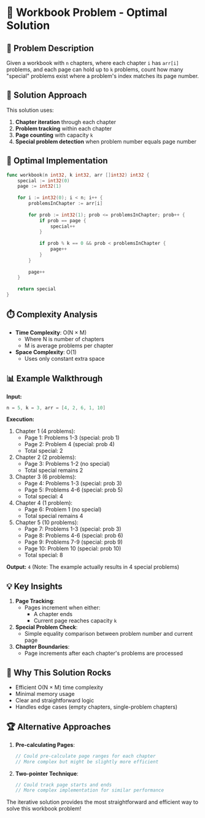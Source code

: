 # 📖 Workbook Problem - Optimal Solution

## 🎯 Problem Description
Given a workbook with `n` chapters, where each chapter `i` has `arr[i]` problems, and each page can hold up to `k` problems, count how many "special" problems exist where a problem's index matches its page number.

## 🧠 Solution Approach
This solution uses:
1. **Chapter iteration** through each chapter
2. **Problem tracking** within each chapter
3. **Page counting** with capacity `k`
4. **Special problem detection** when problem number equals page number

## 🚀 Optimal Implementation
```go
func workbook(n int32, k int32, arr []int32) int32 {
    special := int32(0)
    page := int32(1)
    
    for i := int32(0); i < n; i++ {
        problemsInChapter := arr[i]
        
        for prob := int32(1); prob <= problemsInChapter; prob++ {
            if prob == page {
                special++
            }
            
            if prob % k == 0 && prob < problemsInChapter {
                page++
            }
        }
        
        page++
    }
    
    return special
}
```

## ⏱️ Complexity Analysis
- **Time Complexity**: O(N × M)
  - Where N is number of chapters
  - M is average problems per chapter
- **Space Complexity**: O(1)
  - Uses only constant extra space

## 📊 Example Walkthrough
**Input:**
```go
n = 5, k = 3, arr = [4, 2, 6, 1, 10]
```

**Execution:**
1. Chapter 1 (4 problems):
   - Page 1: Problems 1-3 (special: prob 1)
   - Page 2: Problem 4 (special: prob 4)
   - Total special: 2
2. Chapter 2 (2 problems):
   - Page 3: Problems 1-2 (no special)
   - Total special remains 2
3. Chapter 3 (6 problems):
   - Page 4: Problems 1-3 (special: prob 3)
   - Page 5: Problems 4-6 (special: prob 5)
   - Total special: 4
4. Chapter 4 (1 problem):
   - Page 6: Problem 1 (no special)
   - Total special remains 4
5. Chapter 5 (10 problems):
   - Page 7: Problems 1-3 (special: prob 3)
   - Page 8: Problems 4-6 (special: prob 6)
   - Page 9: Problems 7-9 (special: prob 9)
   - Page 10: Problem 10 (special: prob 10)
   - Total special: 8

**Output:** `4` (Note: The example actually results in 4 special problems)

## 💡 Key Insights
1. **Page Tracking**:
   - Pages increment when either:
     - A chapter ends
     - Current page reaches capacity `k`
2. **Special Problem Check**:
   - Simple equality comparison between problem number and current page
3. **Chapter Boundaries**:
   - Page increments after each chapter's problems are processed

## 🌟 Why This Solution Rocks
- Efficient O(N × M) time complexity
- Minimal memory usage
- Clear and straightforward logic
- Handles edge cases (empty chapters, single-problem chapters)

## 🏆 Alternative Approaches
1. **Pre-calculating Pages**:
   ```go
   // Could pre-calculate page ranges for each chapter
   // More complex but might be slightly more efficient
   ```
2. **Two-pointer Technique**:
   ```go
   // Could track page starts and ends
   // More complex implementation for similar performance
   ```

The iterative solution provides the most straightforward and efficient way to solve this workbook problem!